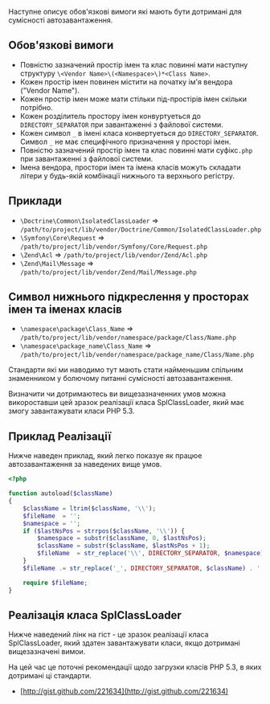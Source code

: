 Наступне описує обов'язкові вимоги які мають бути дотримані для сумісності автозавантаження.

Обов'язкові вимоги
---------
* Повністю зазначений простір імен та клас повинні мати наступну структуру  `\<Vendor Name>\(<Namespace>\)*<Class Name>`.
* Кожен простір імен повинен містити на початку ім'я вендора ("Vendor Name").
* Кожен простір імен може мати стільки під-простірів імен скільки потрібно. 
* Кожен розділитель простору імен конвуртуеться до `DIRECTORY_SEPARATOR` при завантаженні з файлової системи.
* Кожен символ `_` в імені класа конвертуеться до `DIRECTORY_SEPARATOR`. Символ `_` не має специфічного призначення у просторі імен.
* Повністю зазначений простір імен та клас повинні мати суфікс`.php` при завантаженні з файлової системи.
* Імена вендора, простори імен та імена класів можуть складати літери у будь-якій комбінації нижнього та верхнього регістру.

Приклади
--------

* `\Doctrine\Common\IsolatedClassLoader` => `/path/to/project/lib/vendor/Doctrine/Common/IsolatedClassLoader.php`
* `\Symfony\Core\Request` => `/path/to/project/lib/vendor/Symfony/Core/Request.php`
* `\Zend\Acl` => `/path/to/project/lib/vendor/Zend/Acl.php`
* `\Zend\Mail\Message` => `/path/to/project/lib/vendor/Zend/Mail/Message.php`

Символ нижнього підкреслення у просторах імен та іменах класів
--------------------------------------------------------------

* `\namespace\package\Class_Name` => `/path/to/project/lib/vendor/namespace/package/Class/Name.php`
* `\namespace\package_name\Class_Name` => `/path/to/project/lib/vendor/namespace/package_name/Class/Name.php`

Стандарти які ми наводимо тут мають стати найменьшим спільним знаменником у болючому питанні сумісності автозавантаження.

Визначити чи дотримаютесь ви вищезазначенних умов можна викороставши цей зразок реалізації класа SplClassLoader, який має змогу завантажувати класи PHP 5.3.

Приклад Реалізації
------------------

Нижче наведен приклад, який легко показуе як працюе автозавантаження за наведених вище умов.

```php
<?php

function autoload($className)
{
    $className = ltrim($className, '\\');
    $fileName  = '';
    $namespace = '';
    if ($lastNsPos = strrpos($className, '\\')) {
        $namespace = substr($className, 0, $lastNsPos);
        $className = substr($className, $lastNsPos + 1);
        $fileName  = str_replace('\\', DIRECTORY_SEPARATOR, $namespace) . DIRECTORY_SEPARATOR;
    }
    $fileName .= str_replace('_', DIRECTORY_SEPARATOR, $className) . '.php';

    require $fileName;
}
```

Реалізація класа SplClassLoader 
-------------------------------

Нижче наведений лінк на гіст - це зразок реалізації класа SplClassLoader, який здатен завантажувати класи, якщо дотримані вищезазначені вимои. 

На цей час це поточні рекомендації щодо загрузки класів PHP 5.3, в яких дотримані ці стандарти.

* [http://gist.github.com/221634](http://gist.github.com/221634)


